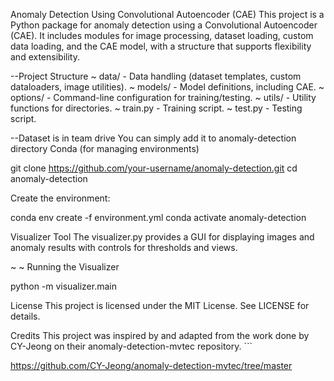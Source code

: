 Anomaly Detection Using Convolutional Autoencoder (CAE)
This project is a Python package for anomaly detection using a Convolutional Autoencoder (CAE). It includes modules for image processing, dataset loading, custom data loading, and the CAE model, with a structure that supports flexibility and extensibility.

--Project Structure
~ data/ - Data handling (dataset templates, custom dataloaders, image utilities).
~ models/ - Model definitions, including CAE.
~ options/ - Command-line configuration for training/testing.
~ utils/ - Utility functions for directories.
~ train.py - Training script.
~ test.py - Testing script.

--Dataset is in team drive
You can simply add it to anomaly-detection directory
Conda (for managing environments)

git clone https://github.com/your-username/anomaly-detection.git
cd anomaly-detection

Create the environment:

conda env create -f environment.yml
conda activate anomaly-detection

Visualizer Tool
The visualizer.py provides a GUI for displaying images and anomaly results with controls for thresholds and views.

~ ~ Running the Visualizer

python -m visualizer.main

License
This project is licensed under the MIT License. See LICENSE for details.

Credits
This project was inspired by and adapted from the work done by CY-Jeong on their anomaly-detection-mvtec repository. ```

https://github.com/CY-Jeong/anomaly-detection-mvtec/tree/master